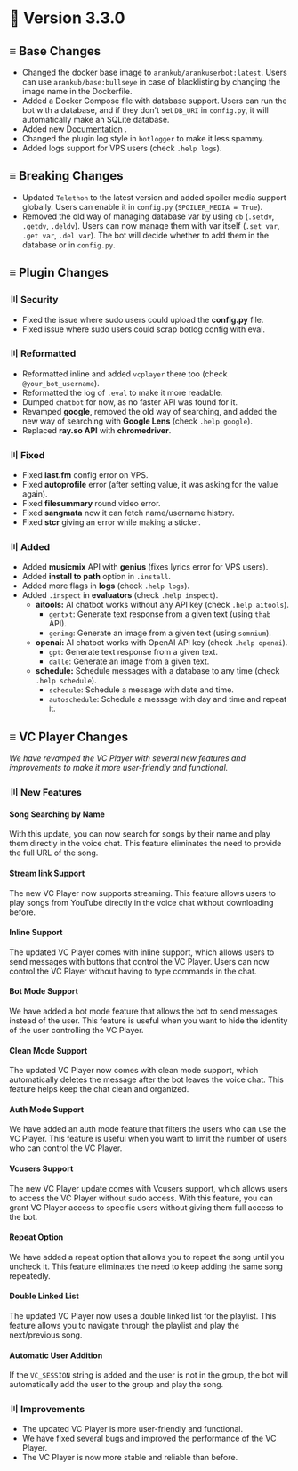 # 📄 Version 3.3.0

## ≡ Base Changes

* Changed the docker base image to `arankub/arankuserbot:latest`. Users can use `arankub/base:bullseye` in case of blacklisting by changing the image name in the Dockerfile.
* Added a Docker Compose file with database support. Users can run the bot with a database, and if they don't set `DB_URI` in `config.py`, it will automatically make an SQLite database.
* Added new [Documentation](https://arank-1.gitbook.io/untitled//) .
* Changed the plugin log style in `botlogger` to make it less spammy.
* Added logs support for VPS users (check `.help logs`).

## ≡ Breaking Changes

* Updated `Telethon` to the latest version and added spoiler media support globally. Users can enable it in `config.py` (`SPOILER_MEDIA = True`).
* Removed the old way of managing database var by using `db` (`.setdv`, `.getdv`, `.deldv`). Users can now manage them with var itself (`.set var`, `.get var`, `.del var`). The bot will decide whether to add them in the database or in `config.py`.

## ≡ Plugin Changes

### 〣 Security

* Fixed the issue where sudo users could upload the **config.py** file.
* Fixed issue where sudo users could scrap botlog config with eval.

### 〣 Reformatted

* Reformatted inline and added `vcplayer` there too (check `@your_bot_username`).
* Reformatted the log of `.eval` to make it more readable.
* Dumped `chatbot` for now, as no faster API was found for it.
* Revamped **google**, removed the old way of searching, and added the new way of searching with **Google Lens** (check `.help google`).
* Replaced **ray.so API** with **chromedriver**.

### 〣 Fixed

* Fixed **last.fm** config error on VPS.
* Fixed **autoprofile** error (after setting value, it was asking for the value again).
* Fixed **filesummary** round video error.
* Fixed **sangmata** now it can fetch name/username history.
* Fixed **stcr** giving an error while making a sticker.

### 〣 Added

* Added **musicmix** API with **genius** (fixes lyrics error for VPS users).
* Added **install to path** option in `.install`.
* Added more flags in **logs** (check `.help logs`).
* Added `.inspect` in **evaluators** (check `.help inspect`).
  * **aitools:** AI chatbot works without any API key (check `.help aitools`).
    * `gentxt`: Generate text response from a given text (using `thab` API).
    * `genimg`: Generate an image from a given text (using `somnium`).
  * **openai:** AI chatbot works with OpenAI API key (check `.help openai`).
    * `gpt`: Generate text response from a given text.
    * `dalle`: Generate an image from a given text.
  * **schedule:** Schedule messages with a database to any time (check `.help schedule`).
    * `schedule`: Schedule a message with date and time.
    * `autoschedule`: Schedule a message with day and time and repeat it.

## ≡ VC Player Changes

_We have revamped the VC Player with several new features and improvements to make it more user-friendly and functional._

### 〣 New Features

#### Song Searching by Name

With this update, you can now search for songs by their name and play them directly in the voice chat. This feature eliminates the need to provide the full URL of the song.

#### Stream link Support

The new VC Player now supports streaming. This feature allows users to play songs from YouTube directly in the voice chat without downloading before.

#### Inline Support

The updated VC Player comes with inline support, which allows users to send messages with buttons that control the VC Player. Users can now control the VC Player without having to type commands in the chat.

#### Bot Mode Support

We have added a bot mode feature that allows the bot to send messages instead of the user. This feature is useful when you want to hide the identity of the user controlling the VC Player.

#### Clean Mode Support

The updated VC Player now comes with clean mode support, which automatically deletes the message after the bot leaves the voice chat. This feature helps keep the chat clean and organized.

#### Auth Mode Support

We have added an auth mode feature that filters the users who can use the VC Player. This feature is useful when you want to limit the number of users who can control the VC Player.

#### Vcusers Support

The new VC Player update comes with Vcusers support, which allows users to access the VC Player without sudo access. With this feature, you can grant VC Player access to specific users without giving them full access to the bot.

#### Repeat Option

We have added a repeat option that allows you to repeat the song until you uncheck it. This feature eliminates the need to keep adding the same song repeatedly.

#### Double Linked List

The updated VC Player now uses a double linked list for the playlist. This feature allows you to navigate through the playlist and play the next/previous song.

#### Automatic User Addition

If the `VC_SESSION` string is added and the user is not in the group, the bot will automatically add the user to the group and play the song.

### 〣 Improvements

* The updated VC Player is more user-friendly and functional.
* We have fixed several bugs and improved the performance of the VC Player.
* The VC Player is now more stable and reliable than before.
